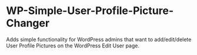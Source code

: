 # WP-Simple-User-Profile-Picture-Changer
Adds simple functionality for WordPress admins that want to add/edit/delete User Profile Pictures on the WordPress Edit User page.
